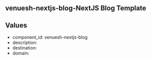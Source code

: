 ## venuesh-nextjs-blog-NextJS Blog Template



## Values

- component_id: venuesh-nextjs-blog
- description: 
- destination: 
- domain: 
